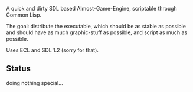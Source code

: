 
A quick and dirty SDL based Almost-Game-Engine, scriptable through Common Lisp.

The goal: distribute the executable, which should be as stable as possible and should have as much graphic-stuff as possible, and script as much as possible.

Uses ECL and SDL 1.2 (sorry for that).

## Status

doing nothing special...